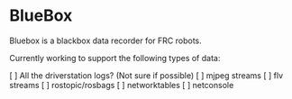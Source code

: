 # BlueBox

Bluebox is a blackbox data recorder for FRC robots.

Currently working to support the following types of data:

[ ] All the driverstation logs? (Not sure if possible)
[ ] mjpeg streams
[ ] flv streams
[ ] rostopic/rosbags
[ ] networktables
[ ] netconsole
